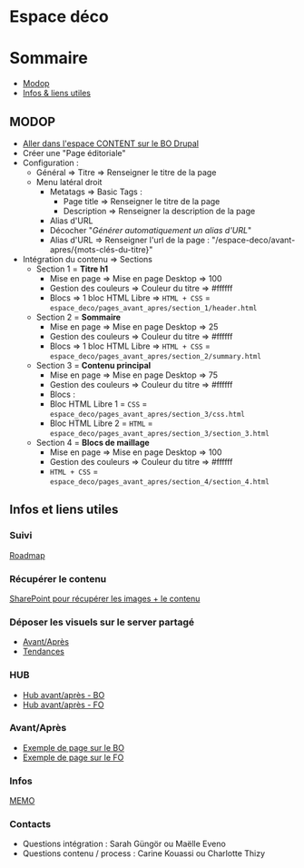 # Espace déco

# Sommaire

- [Modop](#modop)
- [Infos & liens utiles](#infos-et-liens-utiles)

## MODOP

- [Aller dans l'espace CONTENT sur le BO Drupal](https://www.pointp.fr/admin/content)
- Créer une "Page éditoriale"
- Configuration :
    - Général => Titre => Renseigner le titre de la page
    - Menu latéral droit
        - Metatags => Basic Tags :
            - Page title => Renseigner le titre de la page
            - Description => Renseigner la description de la page
        - Alias d'URL
        - Décocher "*Générer automatiquement un alias d'URL*"
        - Alias d'URL => Renseigner l'url de la page : "/espace-deco/avant-apres/{mots-clés-du-titre}"
- Intégration du contenu => Sections
    - Section 1 = **Titre h1**
        - Mise en page => Mise en page Desktop => 100
        - Gestion des couleurs => Couleur du titre => #ffffff
        - Blocs => 1 bloc HTML Libre => `HTML + CSS` = `espace_deco/pages_avant_apres/section_1/header.html`
    - Section 2 = **Sommaire**
        - Mise en page => Mise en page Desktop => 25
        - Gestion des couleurs => Couleur du titre => #ffffff
        - Blocs => 1 bloc HTML Libre => `HTML + CSS` = `espace_deco/pages_avant_apres/section_2/summary.html`
    - Section 3 = **Contenu principal**
        - Mise en page => Mise en page Desktop => 75
        - Gestion des couleurs => Couleur du titre => #ffffff
        - Blocs :
        -   Bloc HTML Libre 1 = `CSS` = `espace_deco/pages_avant_apres/section_3/css.html`
        -   Bloc HTML Libre 2 = `HTML` = `espace_deco/pages_avant_apres/section_3/section_3.html`
    - Section 4 = **Blocs de maillage**
        - Mise en page => Mise en page Desktop => 100
        - Gestion des couleurs => Couleur du titre => #ffffff
        - `HTML + CSS` = `espace_deco/pages_avant_apres/section_4/section_4.html`

## Infos et liens utiles

### Suivi

[Roadmap](https://docs.google.com/spreadsheets/d/1ww1uhOs1wec5JJ3mUsHpMVi6EE7-XfTmBFajqXXwMR8/edit?usp=sharing)

### Récupérer le contenu

[SharePoint pour récupérer les images + le contenu](https://saintgobain.sharepoint.com/sites/AVANTAPRESTEAM/Documents%20partages/Forms/AllItems.aspx?csf=1&web=1&e=abAPfp&OR=Teams%2DHL&CT=1731502378842&clickparams=eyJBcHBOYW1lIjoiVGVhbXMtRGVza3RvcCIsIkFwcFZlcnNpb24iOiI0OS8yNDEwMjAwMTMxNiIsIkhhc0ZlZGVyYXRlZFVzZXIiOmZhbHNlfQ%3D%3D&CID=f2eb7ead%2D4a71%2D41b9%2D9306%2D90a82fb67826&FolderCTID=0x012000EFD29225D090064C828BBF59DB3EB1E1&id=%2Fsites%2FAVANTAPRESTEAM%2FDocuments%20partages%2FGeneral)

### Déposer les visuels sur le server partagé

- [Avant/Après](\\x98sl051psmb0ap.dtc3.cf.saint-gobain.net\IMPULSE_PROD_PAGES_pointp\imgs\efficience\avant-apres)
- [Tendances](\\x98sl051psmb0ap.dtc3.cf.saint-gobain.net\IMPULSE_PROD_PAGES_pointp\imgs\efficience\page_tendances)

### HUB

- [Hub avant/après - BO](https://www.pointp.fr/node/5141/edit?destination=/admin/content%3Ftitle%3Davant%26type%3DAll%26status%3DAll%26langcode%3DAll)
- [Hub avant/après - FO](https://www.pointp.fr/espace-deco/avant-apres/les-projets-de-renovation-realises-avec-nos-produits)

### Avant/Après

- [Exemple de page sur le BO](https://www.pointp.fr/node/8846/edit?destination=/admin/content)
- [Exemple de page sur le FO](https://www.pointp.fr/avant-apres-une-salle-deau-familiale-au-look-vintage)

### Infos

[MEMO](https://saintgobain.sharepoint.com/:b:/r/sites/Webmastering/Documents%20partages/General/Fiches%20r%C3%A9cap%20et%20doc/M%C3%A9mos/Int%C3%A9gration/Avant-Apr%C3%A8s/M%C3%A9mo%20-%20Avant-Apr%C3%A8s%20%20POINT.P.pdf?csf=1&web=1&e=SPWQZR)

### Contacts

- Questions intégration : Sarah Güngör ou Maëlle Eveno
- Questions contenu / process : Carine Kouassi ou Charlotte Thizy